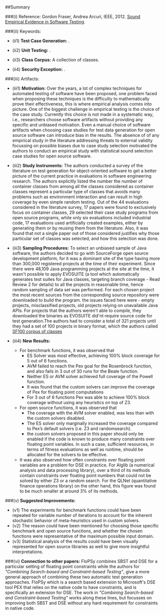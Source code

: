 ##Summary

###(i) Reference: Gordon Fraser, Andrea Arcuri, IEEE, 2012. [Sound Empirical Evidence in Software Testing](http://dl.acm.org/citation.cfm?id=2337245). 

###(ii) Keywords:
* (ii1) **Test Case Generation:** .

* (ii2) **Unit Testing:** .

* (ii3) **Class Corpus:** A collection of classes.

* (ii4) **Security Exception:** .

###(iii) Artifacts:

* (iii1) **Motivation:** Over the years, a lot of complex techniques for automated testing of software have been proposed, one problem faced when proposing these techniques is the difficulty to mathematically prove their effectiveness, this is where empirical analysis comes into picture. One of the biggest challenge in empirical testing is the choice of the case study. Currently this choice is not made in a systematic way, i.e., researchers choose software artifacts without providing any specific and unbiased motivation. Even a manual choice of software artifacts when choosing case studies for test data generation for open source software can introduce bias in the results. The absence of of any empirical study in the literature addressing threats to external validity focussing on possible biases due to case study selection motivated the authors to conduct an empirical study with statistical sound selection case studies for open source software.

* (iii2) **Study Instruments:** The authors conducted a survey of the literature on test generation for object-oriented software to get a better picture of the current practice in evaluations in software engineering research. The authors explicitly listed the number the number of container classes from among all the classes considered as container classes represent a particular type of classes that avoids many problems such as environment interaction and can result in high coverage by even simple random testing. Out of the 44 evaluations considered in the literature survey, 17 papers were found to exclusively focus on container classes, 29 selected their case study programs from open source programs, while only six evaluations included industrial code, 17 evaluations used artificially created examples, either by generating them or by reusing them from the literature. Also, it was found that not a single paper out of those considered justifies why those particular set of classes was selected, and how this selection was done.

* (iii3) **Sampling Procedures:** To select an unbiased sample of Java software, the authors decided to go with SourceForge open source development platform, for it was a dominant site of the type having more than 300,000 registered projects at the time of their experiment. Since there were 48,109 Java programming projects at the site at the time, it wasn't possible to apply EVOSUITE (a tool which automatically generates test suites for Java classes, targeting branch coverage - Read Review 2 for details) to all the projects in reasonable time, hence random sampling of data set was performed. For each chosen project the most recent sources from the corresponding source repository were downloaded to build the program. the issues faced here were - empty projects, misclassified projects, old projects relying on unavailable Java APIs. For projects that the authors weren't able to compile, they downloaded the binaries as EVOSUITE did'nt require source code for test generation.The authors had to consider a total of 321 projects until they had a set of 100 projects in binary format, which the authors called [SF100 corpus of classes](http://www.evosuite.org/subjects/sf100/)

* (iii4) **New Results:**
   * For benchmark functions, it was observed that 
      * ES Solver was most effective, achieving 100% block coverage for 5 out of 6 functions. 
      * AVM failed to reach the Pex goal for the Rosenbrock function, and also fails in 3 out of 30 runs for the Beale function. 
      * Neither ES or AVM solver achieved full coverage of the Powell function.
      * It was found that the custom solvers can improve the coverage of Pex for floating point computations
      * For 3 out of 6 functions Pex was able to achieve 100% block coverage without using any heuristics on top of Z3.
   * For open source functions, it was observed that 
      * The coverage with the AVM solver enabled, was less than with the custom solvers disabled.
      * The ES solver only marginally increased the coverage compared to Pex’s default solvers (i.e. Z3 and randomsearch).
      * the custom solvers proposed in this paper should only be enabled if the code is known to produce many constraints over floating point variables. In such a case, sufficient resources, in terms of fitness evaluations as well as runtime, should be allocated for the solvers to be effective.
   * It was also observed how often constraints over floating point variables are a problem for DSE in practice. For Alglib (a numerical analysis and data processing library), over a third of its methods contain constraints over floating point numbers that could not be solved by either Z3 or a random search. For the QLNet (quantitative finance
operations library) on the other hand, this figure was found to be much smaller at around 3% of its methods.
  
###(v) **Suggested Improvements:**
* (v1) The experiments for benchmark functions could have been repeated for variable number of iterations to account for the inherent stochastic behavior of meta-heuristics used in custom solvers.
* (v2) The reason could have been mentioned for choosing those specific benchmark and open source functions, and whether the chosen functions were representative of the maximum possible input domain.
* (v3) Statistical analysis of the results could have been visually represented for open source libraries as well to give more insightful interpretations.

###(vi) **Connection to other papers:**
FloPSy combines SBST and DSE for a particular setting of floating point constraints while the authors for _"Combining Search-based and Constraint-based Testing"_, give a more general approach of combining these two automatic test generation approaches. FloPSy which is a search based extension to Microsoft's DSE tool PEX that relies on the native code to have constraints, and is specifically an extension for DSE. The work in _"Combining Search-based and Constraint-based Testing"_ works along these lines, but focusses on improving both SBST and DSE without any hard requirement for constraints in native code.


